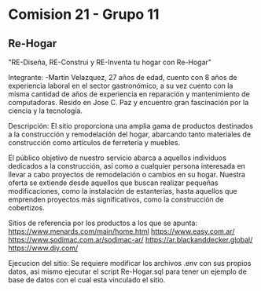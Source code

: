 # Comision 21 - Grupo 11
## Re-Hogar

"RE-Diseña, RE-Construi y RE-Inventa tu hogar con Re-Hogar"

Integrante:
-Martin Velazquez, 27 años de edad, cuento con 8 años de experiencia laboral en el sector gastronómico, a su vez cuento con la misma cantidad de años de experiencia en reparación y mantenimiento de computadoras. Resido en Jose C. Paz y encuentro gran fascinación por la ciencia y la tecnología.

Descripción: El sitio proporciona una amplia gama de productos destinados a la construcción y remodelación del hogar, abarcando tanto materiales de construcción como artículos de ferretería y muebles.

El público objetivo de nuestro servicio abarca a aquellos individuos dedicados a la construcción, así como a cualquier persona interesada en llevar a cabo proyectos de remodelación o cambios en su hogar. Nuestra oferta se extiende desde aquellos que buscan realizar pequeñas modificaciones, como la instalación de estanterías, hasta aquellos que emprenden proyectos más significativos, como la construcción de cobertizos.

Sitios de referencia por los productos a los que se apunta: https://www.menards.com/main/home.html https://www.easy.com.ar/ https://www.sodimac.com.ar/sodimac-ar/ https://ar.blackanddecker.global/ https://www.diy.com/

Ejecucion del sitio: Se requiere modificar los archivos .env con sus propios datos, asi mismo ejecutar el script Re-Hogar.sql para tener un ejemplo de base de datos con el cual esta vinculado el sitio.